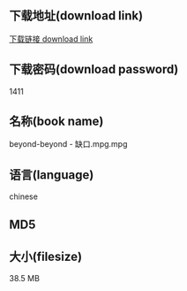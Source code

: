 ## 下载地址(download link)
[下载链接 download link](https://tutu365.netlify.app/?s=beyond-beyond+-+%E7%BC%BA%E5%8F%A3.mpg)

## 下载密码(download password)
1411

## 名称(book name)
beyond-beyond - 缺口.mpg.mpg

## 语言(language)
chinese

## MD5


## 大小(filesize)
38.5 MB
